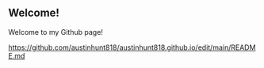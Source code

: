 ## Welcome!
Welcome to my Github page!

https://github.com/austinhunt818/austinhunt818.github.io/edit/main/README.md

